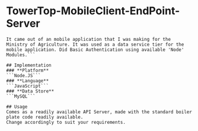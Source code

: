 # TowerTop-MobileClient-EndPoint-Server
```This is a JSON Endpoint Server written for a Mobile Client that I was working on. It serves as an API for the mobile client. It spits out data in JSON. It models the Data as a Service (DaaS) Architecture.
It came out of an mobile application that I was making for the Ministry of Agriculture. It was used as a data service tier for the mobile application. Did Basic Authentication using available 'Node' Modules.```

## Implementation
### **Platform**
```Node.JS```
### **Language**
```JavaScript```
### **Data Store**
```MySQL```

## Usage
Comes as a readily available API Server, made with the standard boiler plate code readily available.
Change accordingly to suit your requirements.
